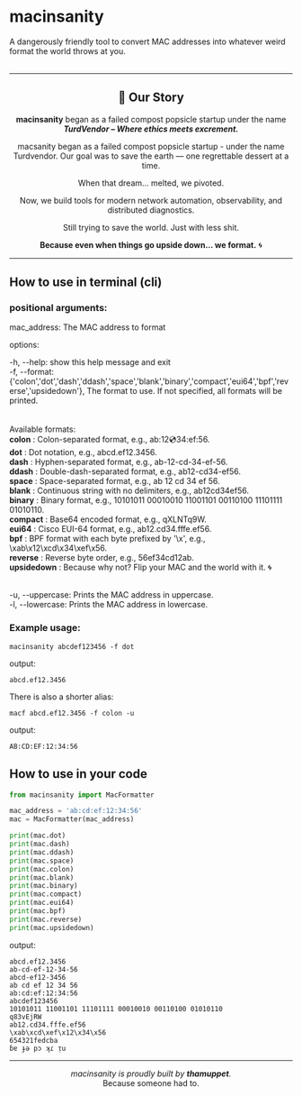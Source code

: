 macinsanity
======
A dangerously friendly tool to convert MAC addresses into whatever weird format the world throws at you.  
<br />  
<hr>

<h2 align="center">🧵 Our Story</h2>

<p align="center">
  <strong>macinsanity</strong> began as a failed compost popsicle startup under the name
  <br />
  <strong><i>TurdVendor – Where ethics meets excrement.</i></strong>
</p>

<p align="center">
  macsanity began as a failed compost popsicle startup - under the name Turdvendor.
  Our goal was to save the earth — one regrettable dessert at a time.
</p>

<p align="center">
  When that dream… melted, we pivoted.
</p>

<p align="center">
  Now, we build tools for modern network automation, observability, and distributed diagnostics.
</p>

<p align="center">
  Still trying to save the world.
  Just with less shit.
</p>

<p align="center">
  <strong>Because even when things go upside down... we format.</strong> 🌀
</p>

<hr>

## How to use in terminal (cli)

### positional arguments:

mac_address: The MAC address to format

options:

-h, --help: show this help message and exit  
-f, --format: {'colon','dot','dash','ddash','space','blank','binary','compact','eui64','bpf','reverse','upsidedown'}, The format to use. If not specified, all formats will be printed.  
<br><br>
Available formats:<br>
**colon**       : Colon-separated format, e.g., ab:12:cd:34:ef:56.<br>
**dot**         : Dot notation, e.g., abcd.ef12.3456.<br>
**dash**        : Hyphen-separated format, e.g., ab-12-cd-34-ef-56.<br>
**ddash**       : Double-dash-separated format, e.g., ab12-cd34-ef56.<br>
**space**       : Space-separated format, e.g., ab 12 cd 34 ef 56.<br>
**blank**       : Continuous string with no delimiters, e.g., ab12cd34ef56.<br>
**binary**      : Binary format, e.g., 10101011 00010010 11001101 00110100 11101111 01010110.<br>
**compact**     : Base64 encoded format, e.g., qXLNTq9W.<br>
**eui64**       : Cisco EUI-64 format, e.g., ab12.cd34.fffe.ef56.<br>
**bpf**         : BPF format with each byte prefixed by '\\x', e.g., \\xab\\x12\\xcd\\x34\\xef\\x56.<br>
**reverse**     : Reverse byte order, e.g., 56ef34cd12ab.<br>
**upsidedown**  : Because why not? Flip your MAC and the world with it. 🌀<br><br>

-u, --uppercase: Prints the MAC address in uppercase.  
-l, --lowercase: Prints the MAC address in lowercase.

### Example usage:

```
macinsanity abcdef123456 -f dot
```

output:

```
abcd.ef12.3456
```

There is also a shorter alias:

```
macf abcd.ef12.3456 -f colon -u
```

output:

```
AB:CD:EF:12:34:56
```

## How to use in your code

```python
from macinsanity import MacFormatter

mac_address = 'ab:cd:ef:12:34:56'
mac = MacFormatter(mac_address)

print(mac.dot)
print(mac.dash)
print(mac.ddash)
print(mac.space)
print(mac.colon)
print(mac.blank)
print(mac.binary)
print(mac.compact)
print(mac.eui64)
print(mac.bpf)
print(mac.reverse)
print(mac.upsidedown)
```

output:

```
abcd.ef12.3456  
ab-cd-ef-12-34-56  
abcd-ef12-3456  
ab cd ef 12 34 56  
ab:cd:ef:12:34:56  
abcdef123456  
10101011 11001101 11101111 00010010 00110100 01010110  
q83vEjRW  
ab12.cd34.fffe.ef56  
\xab\xcd\xef\x12\x34\x56  
654321fedcba  
ɓɐ ɟǝ pɔ ʞɾ ᴉu  
```

<hr>
<p align="center">
  <i>macinsanity is proudly built by <strong>thamuppet</strong>.</i><br />
  Because someone had to.
</p>
